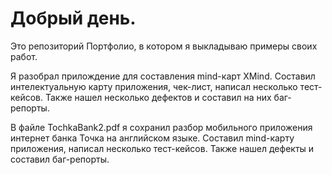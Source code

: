 # Добрый день.

Это репозиторий Портфолио, в котором я выкладываю примеры своих работ.

Я разобрал прилождение для составления mind-карт XMind. Составил интелектуальную карту приложения, чек-лист, написал несколько тест-кейсов. Также нашел несколько дефектов и составил на них баг-репорты.

В файле TochkaBank2.pdf я сохранил разбор мобильного приложения интернет банка Точка на английском языке. 
Составил mind-карту приложения, написал несколько тест-кейсов. Также нашел дефекты и составил баг-репорты.


 
